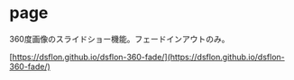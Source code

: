 # page

360度画像のスライドショー機能。フェードインアウトのみ。

[https://dsflon.github.io/dsflon-360-fade/](https://dsflon.github.io/dsflon-360-fade/)
